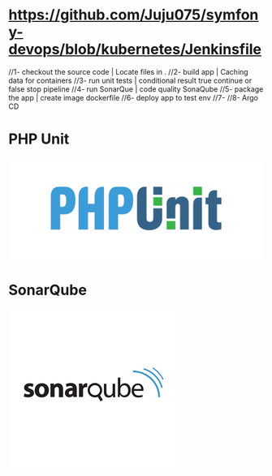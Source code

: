 # https://github.com/Juju075/symfony-devops/blob/kubernetes/Jenkinsfile

//1- checkout the source code  | Locate files in .
//2- build app | Caching data for containers
//3- run unit tests | conditional result true continue or false stop pipeline
//4- run SonarQue | code quality SonaQube
//5- package the app | create image dockerfile
//6- deploy app to test env
//7-
//8- Argo CD

# PHP Unit
<img src="/public/images/1280px-PHPUnit_Logo.svg.png">

# SonarQube
<img src="/public/images/sonarqube-logo-square-small.png">